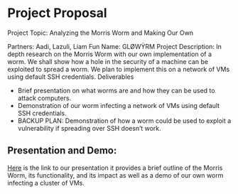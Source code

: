 # Project Proposal

Project Topic: Analyzing the Morris Worm and Making Our Own

Partners: Aadi, Lazuli, Liam
Fun Name: GLØWŸRM
Project Description:
In depth research on the Morris Worm with our own implementation of a worm.  We shall show how a hole in the security of a machine can be exploited to spread a worm. We plan to implement this on a network of VMs using default SSH credentials.
Deliverables

- Brief presentation on what worms are and how they can be used to attack computers.
- Demonstration of our worm infecting a network of VMs using default SSH credentials.
- BACKUP PLAN: Demonstration of how a worm could be used to exploit a vulnerability if spreading over SSH doesn’t work.

## Presentation and Demo:

[Here](https://docs.google.com/presentation/d/1b2hTUDB1Crdh1Jjt8I0f-XgCROYWPmdgbozV3W2xhNA/edit?usp=sharing) is the link to our presentation it provides a brief outline of the Morris Worm, its functionality, and its impact as well as a demo of our own worm infecting a cluster of VMs.
